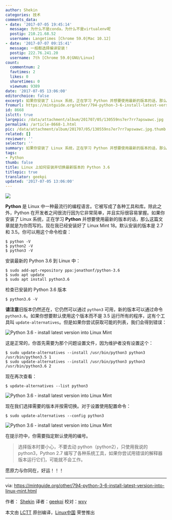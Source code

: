 ```yaml
---
author: Shekin
categories: 技术
comments_data:
- date: '2017-07-05 19:45:14'
  message: 为什么不是conda，为什么不是virtualenv呢
  postip: 210.21.68.52
  username: Langetimes [Chrome 59.0|Mac 10.12]
- date: '2017-07-07 09:15:41'
  message: 一般都选择编译安装！
  postip: 222.76.241.20
  username: 7th [Chrome 59.0|GNU/Linux]
count:
  commentnum: 2
  favtimes: 2
  likes: 0
  sharetimes: 0
  viewnum: 9389
date: '2017-07-05 13:06:00'
editorchoice: false
excerpt: 如果你安装了 Linux 系统，正在学习 Python 并想要使用最新的版本的话，那么这篇文章就是为你而写的。
fromurl: https://mintguide.org/other/794-python-3-6-install-latest-version-into-linux-mint.html
id: 8668
islctt: true
largepic: /data/attachment/album/201707/05/130559ns7er7rr7apswawc.jpg
permalink: /article-8668-1.html
pic: /data/attachment/album/201707/05/130559ns7er7rr7apswawc.jpg.thumb.jpg
related: []
reviewer: ''
selector: ''
summary: 如果你安装了 Linux 系统，正在学习 Python 并想要使用最新的版本的话，那么这篇文章就是为你而写的。
tags:
- Python
thumb: false
title: Linux 上如何安装并切换最新版本的 Python 3.6
titlepic: true
translator: geekpi
updated: '2017-07-05 13:06:00'
---
```


![](/data/attachment/album/201707/05/130559ns7er7rr7apswawc.jpg)


**Python** 是 Linux 中一种最流行的编程语言。它被写成了各种工具和库。除此之外，Python 在开发者之间很流行因为它非常简单，并且实际很容易掌握。如果你安装了 Linux 系统，正在学习 **Python** 并想要使用最新的版本的话，那么这篇文章就是为你而写的。现在我已经安装好了 Linux Mint 18。默认安装的版本是 2.7 和 3.5。你可以用这个命令检查：



```
$ python -V
$ python2 -V
$ python3 -V

```

安装最新的 Python 3.6 到 Linux 中：



```
$ sudo add-apt-repository ppa:jonathonf/python-3.6
$ sudo apt update
$ sudo apt install python3.6

```

检查已安装的 Python 3.6 版本



```
$ python3.6 -V

```

**请注意**旧版本仍然还在，它仍然可以通过 `python3` 可用，新的版本可以通过命令 `python3.6`。如果你想要默认使用这个版本而不是 3.5 运行所有的程序，这有个工具叫 `update-alternatives`。但是如果你尝试获取可能的列表，我们会得到错误：


![Python 3.6  - install latest version into Linux Mint](/data/attachment/album/201707/05/130610e7hzm8nrlmr9qn77.png)


这是正常的，你首先需要为那个问题设置文件，因为维护者没有设置这个：



```
$ sudo update-alternatives --install /usr/bin/python3 python3 /usr/bin/python3.5 1
$ sudo update-alternatives --install /usr/bin/python3 python3 /usr/bin/python3.6 2

```

现在再次查看：



```
$ update-alternatives --list python3

```

![Python 3.6  - install latest version into Linux Mint](/data/attachment/album/201707/05/130611govi7v0ogq0gvu8q.png)


现在我们选择需要的版本并按需切换。对于设置使用配置命令：



```
$ sudo update-alternatives --config python3

```

![Python 3.6  - install latest version into Linux Mint](/data/attachment/album/201707/05/130611zkh4cxco2x0135lh.png)


在提示符中，你需要指定默认使用的编号。



> 
> 选择版本时要小心，不要去动 python（python2），只使用我说的 python3，Python 2.7 编写了各种系统工具，如果你尝试用错误的解释器版本运行它们，可能就不会工作。
> 
> 
> 


愿原力与你同在，好运！！！




---


via: <https://mintguide.org/other/794-python-3-6-install-latest-version-into-linux-mint.html>


作者： [Shekin](https://mintguide.org/user/Shekin/) 译者：[geekpi](https://github.com/geekpi) 校对：[wxy](https://github.com/wxy)


本文由 [LCTT](https://github.com/LCTT/TranslateProject) 原创编译，[Linux中国](https://linux.cn/) 荣誉推出